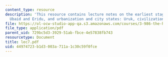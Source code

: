 ```yaml
---
content_type: resource
description: 'This resource contains lecture notes on the earliest stages of urbanization:
  Ubaid and Eridu, and urbanization and city states: Uruk, civilization and writing.'
file: https://ol-ocw-studio-app-qa.s3.amazonaws.com/courses/3-986-the-human-past-introduction-to-archaeology-fall-2006/44974723b1d3003a711a1c30c59f0fce_lec7.pdf
file_type: application/pdf
parent_uid: 729bc5d3-3929-51ab-fbce-4e57838fb743
resourcetype: Document
title: lec7.pdf
uid: 44974723-b1d3-003a-711a-1c30c59f0fce
---
```

